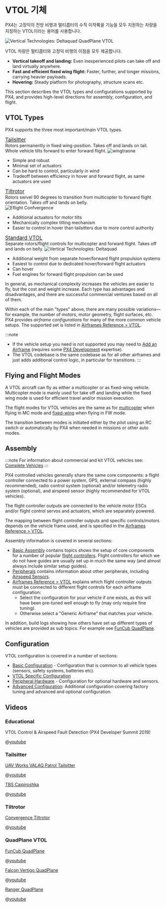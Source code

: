 # VTOL 기체

PX4는 고정익의 전방 비행과 멀티콥터의 수직 이착륙을 기능을 모두 지원하는 차량을 지칭하는 VTOL이라는 용어를 사용합니다.

![Vertical Technologies: Deltaquad QuadPlane VTOL](../../assets/airframes/vtol/vertical_technologies_deltaquad/hero.jpg)

VTOL 차량은 멀티콥터와 고정익 비행의 이점을 모두 제공합니다.

- **Vertical takeoff and landing:** Even inexperienced pilots can take off and land virtually anywhere.
- **Fast and efficient fixed wing flight:** Faster, further, and longer missions, carrying heavier payloads.
- **Hovering:** Steady platform for photography, structure scans etc.

This section describes the VTOL types and configurations supported by PX4, and provides high-level directions for assembly, configuration, and flight.

## VTOL Types

PX4 supports the three most important/main VTOL types.

<div class="grid_wrapper three_column">
  <div class="grid_item">
    <div class="grid_item_heading"><a href="tailsitter.html" title="Tailsitter"><big>Tailsitter</big></a></div>
    <div class="grid_text">
    Rotors permanently in fixed wing-position.
    Takes off and lands on tail. Whole vehicle tilts forward to enter forward flight.
    <img src="../../assets/airframes/vtol/wingtraone/hero.jpg" title="wingtraone" />
    <ul>
      <li>Simple and robust</li>
      <li>Minimal set of actuators</li>
      <li>Can be hard to control, particularly in wind</li>
      <li>Tradeoff between efficiency in hover and forward flight, as same actuators are used</li>
    </ul>
    </div>
  </div>
<div class="grid_item">
  <div class="grid_item_heading"><a href="tiltrotor.html" title="Tiltrotor"><big>Tiltrotor</big></a></div>
  Rotors swivel 90 degrees to transition from multicopter to forward flight orientation.
  Takes off and lands on belly.
  <div class="grid_text">
  <img src="../../assets/airframes/vtol/eflite_convergence_pixfalcon/hero.jpg" title="Eflight Confvergence" />
  <ul>
    <li>Additional actuators for motor tilts</li>
    <li>Mechanically complex tilting mechanism</li>
    <li>Easier to control in hover than tailsitters due to more control authority</li>
  </ul>
  </div>
</div>
<div class="grid_item">
  <div class="grid_item_heading"><a href="standardvtol.html" title="Standard VTOL"><big>Standard VTOL</big></a></div>
  <div class="grid_text">
  Separate rotors/flight controls for multicopter and forward flight. Takes off and lands on belly.
  <img src="../../assets/airframes/vtol/vertical_technologies_deltaquad/hero_small.png" title="Vertical Technologies: Deltaquad" />
  <ul>
    <li>Additional weight from separate hover/forward flight propulsion systems</li>
    <li>Easiest to control due to dedicated hover/forward flight actuators</li>
    <li>Can hover</li>
    <li>Fuel engines for forward flight propulsion can be used</li>
  </ul>
  </div>
 </div>
</div>

In general, as mechanical complexity increases the vehicles are easier to fly, but the cost and weight increase. Each type has advantages and disadvantages, and there are successful commercial ventures based on all of them.

Within each of the main "types" above, there are many possible variations—for example, the number of motors, motor geometry, flight surfaces, etc. PX4 provides *airframe configurations* for many of the more common vehicle setups. The supported set is listed in [Airframes Reference > VTOL](../airframes/airframe_reference.md#vtol).

:::note

- If the vehicle setup you need is not supported you may need to [Add an Airframe](../dev_airframes/adding_a_new_frame.md) (requires some [PX4 Development](../development/development.md) expertise).
- The VTOL codebase is the same codebase as for all other airframes and just adds additional control logic, in particular for transitions.
:::

## Flying and Flight Modes

A VTOL aircraft can fly as either a multicopter or as fixed-wing vehicle. Multicopter mode is mainly used for take off and landing while the fixed wing mode is used for efficient travel and/or mission execution.

The flight modes for VTOL vehicles are the same as for [multicopter](../getting_started/flight_modes.md#mc_flight_modes) when flying in MC mode and [fixed-wing](../getting_started/flight_modes.md#fw_flight_modes) when flying in FW mode.

The transition between modes is initiated either by the pilot using an RC switch or automatically by PX4 when needed in missions or other auto modes.

## Assembly

:::note
For information about commercial and kit VTOL vehicles see: [Complete Vehicles](../complete_vehicles/README.md)
:::

PX4 controlled vehicles generally share the same core components: a flight controller connected to a power system, GPS, external compass (highly recommended), radio control system (optional) and/or telemetry radio system (optional), and airspeed sensor (highly recommended for VTOL vehicles).

The flight controller outputs are connected to the vehicle motor ESCs and/or flight control servos and actuators, which are separately powered.

The mapping between flight controller outputs and specific controls/motors depends on the vehicle frame used, and is specified in the [Airframes Reference > VTOL](../airframes/airframe_reference.md#vtol).

Assembly information is covered in several sections:

- [Basic Assembly](../assembly/README.md) contains topics shows the setup of core components for a number of popular [flight controllers](../flight_controller/README.md). Flight controllers for which we do not have guides are usually set up in much the same way (and almost always include similar setup guides).
- [Peripherals](../peripherals/README.md) contains information about other peripherals, including [Airspeed Sensors](../sensor/airspeed.md).
- [Airframes Reference > VTOL](../airframes/airframe_reference.md#vtol) explains which flight controller outputs must be connected to different flight controls for each airframe configuration: 
  - Select the configuration for your vehicle if one exists, as this will have been pre-tuned well enough to fly (may only require fine tuning).
  - Otherwise select a "Generic Airframe" that matches your vehicle.

In addition, build logs showing how others have set up different types of vehicles are provided as sub topics. For example see [FunCub QuadPlane](../frames_vtol/vtol_quadplane_fun_cub_vtol_pixhawk.md).

## Configuration

VTOL configuration is covered in a number of sections:

- [Basic Configuration](../config/README.md) - Configuration that is common to all vehicle types (sensors, safety systems, batteries etc).
- [VTOL Specific Configuration](../config_vtol/README.md)
- [Peripheral Hardware](/peripherals/README.md) - Configuration for optional hardware and sensors.
- [Advanced Configuration](../advanced_config/README.md): Additional configuration covering factory tuning and advanced and optional configuration.

## Videos

### Educational

VTOL Control & Airspeed Fault Detection (PX4 Developer Summit 2019)

@[youtube](https://youtu.be/37BIBAzD6fE) <!-- 20190704 -->

### Tailsitter

[UAV Works VALAQ Patrol Tailsitter](https://www.valaqpatrol.com/tech-data/)

@[youtube](https://youtu.be/pWt6uoqpPIw)

[TBS Caipiroshka](../frames_vtol/vtol_tailsitter_caipiroshka_pixracer.md)

@[youtube](https://www.youtube.com/watch?v=acG0aTuf3f8&vq=hd720)

### Tiltrotor

[Convergence Tiltrotor](../frames_vtol/vtol_tiltrotor_eflite_convergence_pixfalcon.md)

@[youtube](https://youtu.be/E61P2f2WPNU)

### QuadPlane VTOL

[FunCub QuadPlane](../frames_vtol/vtol_quadplane_fun_cub_vtol_pixhawk.md)

@[youtube](https://www.youtube.com/watch?v=4K8yaa6A0ks&vq=hd720)

[Falcon Vertigo QuadPlane](../frames_vtol/vtol_quadplane_falcon_vertigo_hybrid_rtf_dropix.md)

@[youtube](https://youtu.be/h7OHTigtU0s)

[Ranger QuadPlane](../frames_vtol/vtol_quadplane_volantex_ranger_ex_pixhawk.md)

@[youtube](https://www.youtube.com/watch?v=7tGXkW6d3sA&vq=hd720)